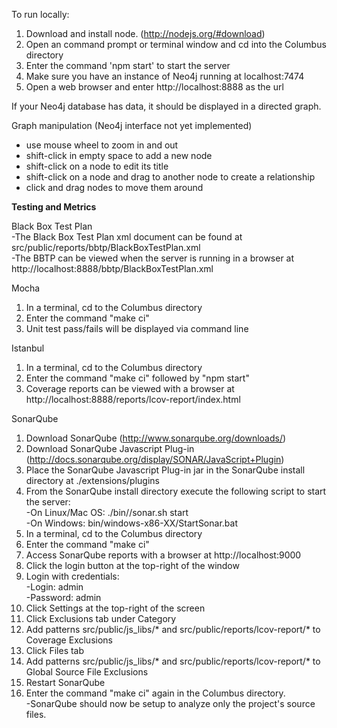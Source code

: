 To run locally: 

1. Download and install node. (http://nodejs.org/#download)
2. Open an command prompt or terminal window and cd into the Columbus directory
3. Enter the command 'npm start' to start the server
4. Make sure you have an instance of Neo4j running at localhost:7474
5. Open a web browser and enter http://localhost:8888 as the url

If your Neo4j database has data, it should be displayed in a directed graph. 

Graph manipulation (Neo4j interface not yet implemented)
- use mouse wheel to zoom in and out
- shift-click in empty space to add a new node 
- shift-click on a node to edit its title
- shift-click on a node and drag to another node to create a relationship
- click and drag nodes to move them around

<b>Testing and Metrics</b>

Black Box Test Plan<br>
-The Black Box Test Plan xml document can be found at src/public/reports/bbtp/BlackBoxTestPlan.xml <br>
-The BBTP can be viewed when the server is running in a browser at http://localhost:8888/bbtp/BlackBoxTestPlan.xml<br>

Mocha<br>
1. In a terminal, cd to the Columbus directory<br>
2. Enter the command "make ci"<br>
3. Unit test pass/fails will be displayed via command line<br>

Istanbul<br>
1. In a terminal, cd to the Columbus directory<br>
2. Enter the command "make ci" followed by "npm start"<br>
3. Coverage reports can be viewed with a browser at http://localhost:8888/reports/lcov-report/index.html<br>

SonarQube<br>
1. Download SonarQube (http://www.sonarqube.org/downloads/) <br>
2. Download SonarQube Javascript Plug-in (http://docs.sonarqube.org/display/SONAR/JavaScript+Plugin)<br>
3. Place the SonarQube Javascript Plug-in jar in the SonarQube install directory at ./extensions/plugins<br>
4. From the SonarQube install directory execute the following script to start the server:<br>
-On Linux/Mac OS: ./bin/<YOUR OS>/sonar.sh start<br>
-On Windows: bin/windows-x86-XX/StartSonar.bat<br>
5. In a terminal, cd to the Columbus directory<br>
6. Enter the command "make ci"<br>
7. Access SonarQube reports with a browser at http://localhost:9000<br>
8. Click the login button at the top-right of the window<br>
9. Login with credentials: <br>
-Login: admin<br>
-Password: admin<br>
10. Click Settings at the top-right of the screen<br>
11. Click Exclusions tab under Category<br>
12. Add patterns src/public/js_libs/* and src/public/reports/lcov-report/* to Coverage Exclusions<br>
13. Click Files tab<br>
14. Add patterns src/public/js_libs/* and src/public/reports/lcov-report/* to Global Source File Exclusions<br>
15. Restart SonarQube<br>
16. Enter the command "make ci" again in the Columbus directory. <br>
-SonarQube should now be setup to analyze only the project's source files.